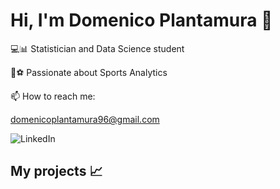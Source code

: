 # Hi, I'm Domenico Plantamura 👋
💻📊 Statistician and Data Science student  

🏀⚽ Passionate about Sports Analytics 

📫 How to reach me: 

domenicoplantamura96@gmail.com

![LinkedIn](https://www.linkedin.com/in/domenicoplantamura/)

## My projects 📈



<!--
**Dplanta/Dplanta** is a ✨ _special_ ✨ repository because its `README.md` (this file) appears on your GitHub profile.

Here are some ideas to get you started:

- 🔭 I’m currently working on ...
- 🌱 I’m currently learning ...
- 👯 I’m looking to collaborate on ...
- 🤔 I’m looking for help with ...
- 💬 Ask me about ...
- 📫 How to reach me: ...
- 😄 Pronouns: ...
- ⚡ Fun fact: ...
-->
